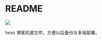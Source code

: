 # README

![](https://travis-ci.org/BraveY/BraveY.github.io.svg?branch=hexo)

hexo 博客的源文件，方便以后备份与多端部署。

